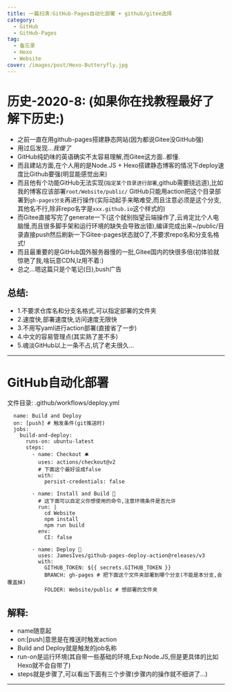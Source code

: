 ```yaml
---
title: 一篇扫清:GitHub-Pages自动化部署 + github/gitee选择
category: 
  - GitHub
  - GitHub-Pages
tag:
  - 备忘录
  - Hexo
  - Website
cover: /images/post/Hexo-Butteryfly.jpg
---
```

<!--
 * @Author: Weidows
 * @Date: 2020-08-23 10:54:41
 * @LastEditors: Weidows
 * @LastEditTime: 2020-08-25 01:12:21
 * @FilePath: \Weidows\Website\source\_posts\GitHub-Pages-deploy.md
-->
# 历史-2020-8: (如果你在找教程最好了解下历史:)
  * 之前一直在用github-pages搭建静态网站(因为都说Gitee没GitHub强)
  * 用过后发现...*我傻了*
  * GitHub纯奶味的英语确实不太容易理解,而Gitee这方面..都懂.
  * 而且建站方面,在个人用的是Node.JS + Hexo搭建静态博客的情况下deploy速度比Github要强(明显能感觉出来)
  * 而且他有个功能GitHub无法实现(`指定某个目录进行部署`,github需要绕远道),比如我的博客应该部署`root/Website/public/`  GitHub只能用action把这个目录部署到`gh-pages分支`再进行操作(实际动起手来略难受,而且注意必须是这个分支,其他名不行,除非repo名字是`xxx.github.io`这个样式的)
  * 而Gitee直接写完了generate一下(这个就别指望云端操作了,云肯定比个人电脑慢,而且很多脚手架和运行环境的缺失会导致出错),编译完成出来~/public/目录直接push然后刷新一下Gitee-pages状态就O了,不要求repo名和分支名格式!
  * 而且最重要的是GitHub国外服务器慢的一批,Gitee国内的快很多倍(初体验就惊艳了我,啥玩意CDN,lz用不着:)
  * 总之...嗯这篇只是个笔记(日),bush广告

  ## 总结:
  * 1.不要求仓库名和分支名格式,可以指定部署的文件夹
  * 2.速度快,部署速度快,访问速度无限快
  * 3.不用写yaml进行action部署(直接省了一步)
  * 4.中文的容易管理点(其实熟了差不多)
  * 5.魂淡GitHub以上一条不占,坑了老夫很久...
---

# GitHub自动化部署
  文件目录: .github/workflows/deploy.yml
  ```
    name: Build and Deploy
    on: [push] # 触发条件(git推送时)
    jobs:
      build-and-deploy:
        runs-on: ubuntu-latest
        steps:
          - name: Checkout 🛎️
            uses: actions/checkout@v2 
            # 下面这个最好设成false
            with:
              persist-credentials: false

          - name: Install and Build 🔧 
            # 这下面可以自定义你想使用的命令,注意环境条件是否允许  
            run: |
              cd Website
              npm install
              npm run build
            env:
              CI: false

          - name: Deploy 🚀
            uses: JamesIves/github-pages-deploy-action@releases/v3
            with:
              GITHUB_TOKEN: ${{ secrets.GITHUB_TOKEN }}
              BRANCH: gh-pages # 把下面这个文件夹部署到哪个分支(不能是本分支,会覆盖掉)
              FOLDER: Website/public # 想部署的文件夹
  ```

  ## 解释:
  * name随意起
  * on:[push]意思是在推送时触发action
  * Build and Deploy就是触发的job名称
  * run-on是运行环境(其自带一些基础的环境,Exp:Node.JS,但是更具体的比如Hexo就不会自带了)
  * steps就是步骤了,可以看出下面有三个步骤(步骤内的操作就不细讲了...)
---
